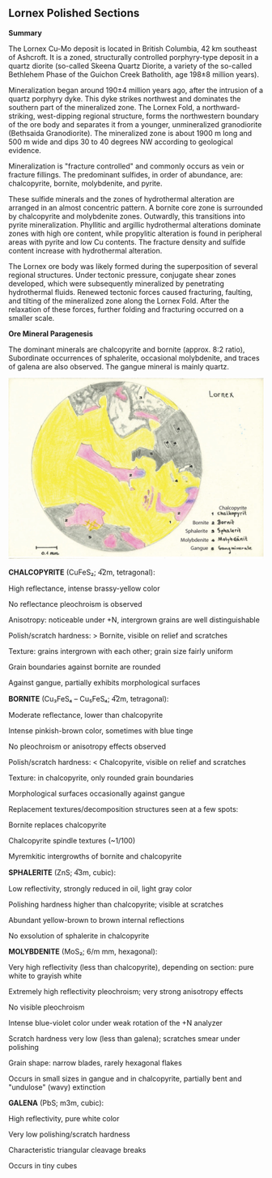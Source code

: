 ## Lornex Polished Sections

**Summary**

The Lornex Cu-Mo deposit is located in British Columbia, 42 km southeast of Ashcroft. It is a zoned, structurally controlled porphyry-type deposit in a quartz diorite (so-called Skeena Quartz Diorite, a variety of the so-called Bethlehem Phase of the Guichon Creek Batholith, age 198±8 million years).

Mineralization began around 190±4 million years ago, after the intrusion of a quartz porphyry dyke. This dyke strikes northwest and dominates the southern part of the mineralized zone. The Lornex Fold, a northward-striking, west-dipping regional structure, forms the northwestern boundary of the ore body and separates it from a younger, unmineralized granodiorite (Bethsaida Granodiorite). The mineralized zone is about 1900 m long and 500 m wide and dips 30 to 40 degrees NW according to geological evidence.

Mineralization is "fracture controlled" and commonly occurs as vein or fracture fillings.
The predominant sulfides, in order of abundance, are:
chalcopyrite, bornite, molybdenite, and pyrite.

These sulfide minerals and the zones of hydrothermal alteration are arranged in an almost concentric pattern. A bornite core zone is surrounded by chalcopyrite and molybdenite zones. Outwardly, this transitions into pyrite mineralization.
Phyllitic and argillic hydrothermal alterations dominate zones with high ore content, while propylitic alteration is found in peripheral areas with pyrite and low Cu contents. The fracture density and sulfide content increase with hydrothermal alteration.

The Lornex ore body was likely formed during the superposition of several regional structures. Under tectonic pressure, conjugate shear zones developed, which were subsequently mineralized by penetrating hydrothermal fluids.
Renewed tectonic forces caused fracturing, faulting, and tilting of the mineralized zone along the Lornex Fold.
After the relaxation of these forces, further folding and fracturing occurred on a smaller scale.


**Ore Mineral Paragenesis**

The dominant minerals are chalcopyrite and bornite (approx. 8:2 ratio),
Subordinate occurrences of sphalerite, occasional molybdenite, and traces of galena are also observed.
The gangue mineral is mainly quartz.

![25 Lornex](https://github.com/DinaKlim/OD_RL_notes/blob/main/RL_notes/25_Lornex/25%20Lornex.jpg)

**CHALCOPYRITE** (CuFeS₂; 4̅2m, tetragonal):

High reflectance, intense brassy-yellow color

No reflectance pleochroism is observed

Anisotropy: noticeable under +N, intergrown grains are well distinguishable

Polish/scratch hardness: > Bornite, visible on relief and scratches

Texture: grains intergrown with each other; grain size fairly uniform

Grain boundaries against bornite are rounded

Against gangue, partially exhibits morphological surfaces

**BORNITE** (Cu₃FeS₄ – Cu₅FeS₄; 4̅2m, tetragonal):

Moderate reflectance, lower than chalcopyrite

Intense pinkish-brown color, sometimes with blue tinge

No pleochroism or anisotropy effects observed

Polish/scratch hardness: < Chalcopyrite, visible on relief and scratches

Texture: in chalcopyrite, only rounded grain boundaries

Morphological surfaces occasionally against gangue

Replacement textures/decomposition structures seen at a few spots:

Bornite replaces chalcopyrite

Chalcopyrite spindle textures (~1/100)

Myremkitic intergrowths of bornite and chalcopyrite

**SPHALERITE** (ZnS; 4̅3m, cubic):

Low reflectivity, strongly reduced in oil, light gray color

Polishing hardness higher than chalcopyrite; visible at scratches

Abundant yellow-brown to brown internal reflections

No exsolution of sphalerite in chalcopyrite

**MOLYBDENITE** (MoS₂; 6/m mm, hexagonal):

Very high reflectivity (less than chalcopyrite), depending on section: pure white to grayish white

Extremely high reflectivity pleochroism; very strong anisotropy effects

No visible pleochroism

Intense blue-violet color under weak rotation of the +N analyzer

Scratch hardness very low (less than galena); scratches smear under polishing

Grain shape: narrow blades, rarely hexagonal flakes

Occurs in small sizes in gangue and in chalcopyrite, partially bent and "undulose" (wavy) extinction

**GALENA** (PbS; m3m, cubic):

High reflectivity, pure white color

Very low polishing/scratch hardness

Characteristic triangular cleavage breaks

Occurs in tiny cubes
